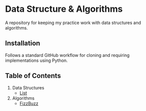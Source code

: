 # Data Structure & Algorithms
A repository for keeping my practice work with data structures and algorithms.

## Installation
Follows a standard GitHub workflow for cloning and requiring implementations using Python.

## Table of Contents
1. Data Structures
    - [List](./data_structures/list)
2. Algorithms
    - [FizzBuzz](./challenges/fizzbuzz)
